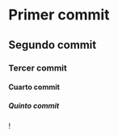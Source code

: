 # Primer commit
## Segundo commit 
### Tercer commit
#### Cuarto commit
##### Quinto commit

! [](https://media.github.ibm.com/user/385386/files/48e0ce62-dc2b-447c-89f6-ef2d8dbe39a8)
